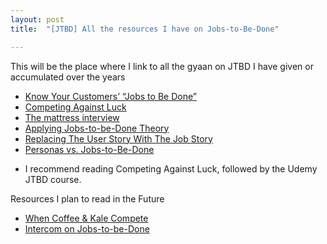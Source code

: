 ```yaml
---
layout: post
title:  "[JTBD] All the resources I have on Jobs-to-Be-Done"

---
```


This will be the place where I link to all the gyaan on JTBD I have given or accumulated over the years

- [Know Your Customers’ “Jobs to Be Done”](https://hbr.org/2016/09/know-your-customers-jobs-to-be-done)
- [Competing Against Luck](https://manassaloi.com/booksummaries/2017/07/22/competing-against-luck-christensen.html)
- [The mattress interview](http://jobstobedone.org/radio/the-mattress-interview-part-one/)
- [Applying Jobs-to-be-Done Theory](https://www.udemy.com/course/applying-jobs-to-be-done-theory/)
- [Replacing The User Story With The Job Story](https://jtbd.info/replacing-the-user-story-with-the-job-story-af7cdee10c27)
- [Personas vs. Jobs-to-Be-Done](https://www.nngroup.com/articles/personas-jobs-be-done/)

* I recommend reading Competing Against Luck, followed by the Udemy JTBD course. 

Resources I plan to read in the Future

- [When Coffee & Kale Compete](https://www.goodreads.com/en/book/show/32493686)
- [Intercom on Jobs-to-be-Done](https://www.intercom.com/resources/books/intercom-jobs-to-be-done)
